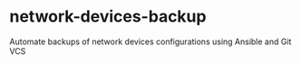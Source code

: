 # network-devices-backup
Automate backups of network devices configurations using Ansible and Git VCS
